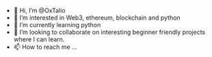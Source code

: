 - 👋 Hi, I’m @OxTalio
- 👀 I’m interested in Web3, ethereum, blockchain and python
- 🌱 I’m currently learning python
- 💞️ I’m looking to collaborate on interesting beginner friendly projects where I can learn.
- 📫 How to reach me ...

<!---
OxTalio/OxTalio is a ✨ special ✨ repository because its `README.md` (this file) appears on your GitHub profile.
You can click the Preview link to take a look at your changes.
--->
